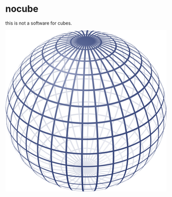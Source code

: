 # nocube
this is not a software for cubes.

![not a cube](https://raw.githubusercontent.com/coral/nocube/master/documentation/img/sphere.png)
